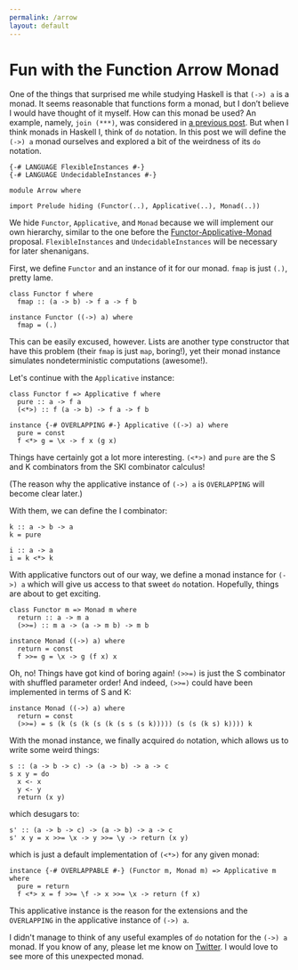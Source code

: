```yaml
---
permalink: /arrow
layout: default
---
```


# Fun with the Function Arrow Monad

One of the things that surprised me while studying Haskell is that `(->) a` is a monad. It seems reasonable that functions form a monad, but I don’t believe I would have thought of it myself. How can this monad be used? An example, namely, `join (***)`, was considered in [a previous post][1]. But when I think monads in Haskell I, think of `do` notation. In this post we will define the `(->) a` monad ourselves and explored a bit of the weirdness of its `do` notation.

    {-# LANGUAGE FlexibleInstances #-}
    {-# LANGUAGE UndecidableInstances #-}

    module Arrow where

    import Prelude hiding (Functor(..), Applicative(..), Monad(..))

We hide `Functor`, `Applicative`, and `Monad` because we will implement our own hierarchy, similar to the one before the [Functor-Applicative-Monad][2] proposal. `FlexibleInstances` and `UndecidableInstances` will be necessary for later shenanigans.

First, we define `Functor` and an instance of it for our monad. `fmap` is just `(.)`, pretty lame.

    class Functor f where
      fmap :: (a -> b) -> f a -> f b

    instance Functor ((->) a) where
      fmap = (.)

This can be easily excused, however. Lists are another type constructor that have this problem (their `fmap` is just `map`, boring!), yet their monad instance simulates nondeterministic computations (awesome!).

Let's continue with the `Applicative` instance:

    class Functor f => Applicative f where
      pure :: a -> f a
      (<*>) :: f (a -> b) -> f a -> f b

    instance {-# OVERLAPPING #-} Applicative ((->) a) where
      pure = const
      f <*> g = \x -> f x (g x)

Things have certainly got a lot more interesting. `(<*>)` and `pure` are the S and K combinators from the SKI combinator calculus!

(The reason why the applicative instance of `(->) a` is `OVERLAPPING` will become clear later.)

With them, we can define the I combinator:

    k :: a -> b -> a
    k = pure

    i :: a -> a
    i = k <*> k

With applicative functors out of our way, we define a monad instance for `(->) a` which will give us access to that sweet `do` notation. Hopefully, things are about to get exciting.

    class Functor m => Monad m where
      return :: a -> m a
      (>>=) :: m a -> (a -> m b) -> m b

    instance Monad ((->) a) where
      return = const
      f >>= g = \x -> g (f x) x

Oh, no! Things have got kind of boring again! `(>>=)` is just the S combinator with shuffled parameter order! And indeed, `(>>=)` could have been implemented in terms of S and K:

```
instance Monad ((->) a) where
  return = const
  (>>=) = s (k (s (k (s (k (s s (s k))))) (s (s (k s) k)))) k
```

With the monad instance, we finally acquired `do` notation, which allows us to write some weird things:

    s :: (a -> b -> c) -> (a -> b) -> a -> c
    s x y = do
      x <- x
      y <- y
      return (x y)

which desugars to:

    s' :: (a -> b -> c) -> (a -> b) -> a -> c
    s' x y = x >>= \x -> y >>= \y -> return (x y)

which is just a default implementation of `(<*>)` for any given monad:

    instance {-# OVERLAPPABLE #-} (Functor m, Monad m) => Applicative m where
      pure = return
      f <*> x = f >>= \f -> x >>= \x -> return (f x)

This applicative instance is the reason for the extensions and the `OVERLAPPING` in the applicative instance of `(->) a`.

I didn't manage to think of any useful examples of `do` notation for the `(->) a` monad. If you know of any, please let me know on [Twitter][3]. I would love to see more of this unexpected monad.

[1]: /join
[2]: https://wiki.haskell.org/Functor-Applicative-Monad_Proposal
[3]: https://twitter.com/pedrominicz
